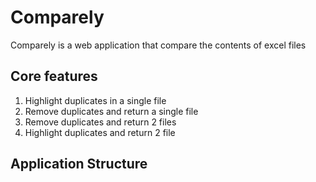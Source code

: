 # Comparely

Comparely is a web application that compare the contents of excel files

## Core features

1. Highlight duplicates in a single file
2. Remove duplicates and return a single file
3. Remove duplicates and return 2 files
4. Highlight duplicates and return 2 file

## Application Structure
